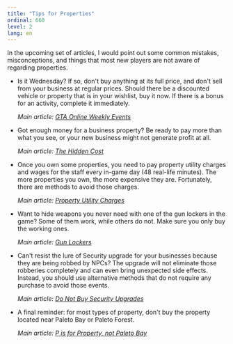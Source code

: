```yaml
---
title: "Tips for Properties"
ordinal: 660
level: 2
lang: en
---
```


In the upcoming set of articles, I would point out some common mistakes,
misconceptions, and things that most new players are not aware of regarding
properties.

- Is it Wednesday? If so, don't buy anything at its full price, and don't sell
  from your business at regular prices. Should there be a discounted vehicle or
  property that is in your wishlist, buy it now. If there is a bonus for an
  activity, complete it immediately.

  *Main article: [GTA Online Weekly Events](weekly-events)*

- Got enough money for a business property? Be ready to pay more than what you
  see, or your new business might not generate profit at all.

  *Main article: [The Hidden Cost](null)*

- Once you own some properties, you need to pay property utility charges and
  wages for the staff every in-game day (48 real-life minutes). The more
  properties you own, the more expensive they are. Fortunately, there are
  methods to avoid those charges.

  *Main article: [Property Utility Charges](null)*

- Want to hide weapons you never need with one of the gun lockers in the game?
  Some of them work, while others do not. Make sure you only buy the working
  ones.

  *Main article: [Gun Lockers](null)*

- Can't resist the lure of Security upgrade for your businesses because they
  are being robbed by NPCs? The upgrade will not eliminate those robberies
  completely and can even bring unexpected side effects. Instead, you should
  use alternative methods that do not require any purchase to avoid those
  events.

  *Main article: [Do Not Buy Security Upgrades](null)*

- A final reminder: for most types of property, don't buy the property located
  near Paleto Bay or Paleto Forest.

  *Main article: [P is for Property, not Paleto Bay](null)*
